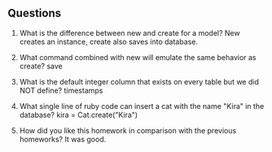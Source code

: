 ## Questions

1. What is the difference between new and create for a model?
New creates an instance, create also saves into database.

2. What command combined with new will emulate the same behavior as create?
save

3. What is the default integer column that exists on every table but we did NOT define?
timestamps

4. What single line of ruby code can insert a cat with the name "Kira" in the database?
kira = Cat.create("Kira")

5. How did you like this homework in comparison with the previous homeworks?
It was good. 
